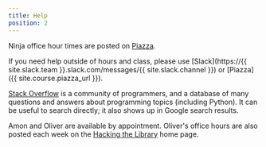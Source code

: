 ```yaml
---
title: Help
position: 2
---
```


Ninja office hour times are posted on
[Piazza](https://piazza.com/class/iy3bgqkraq97c0?cid=17).

If you need help outside of hours and class, please use [Slack](https://{{ site.slack.team }}.slack.com/messages/{{ site.slack.channel }}) or [Piazza]({{ site.course.piazza_url }}).

[Stack Overflow](http://stackoverflow.com) is a community of programmers, and a database of many questions and answers about programming topics (including Python). It can be useful to search directly; it also shows up in Google search results.

Amon and Oliver are available by appointment. Oliver's office hours are also posted each week on the [Hacking the Library](http://hackingthelibrary.org) home page.
